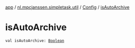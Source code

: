 [app](../../index.md) / [nl.mpcjanssen.simpletask.util](../index.md) / [Config](index.md) / [isAutoArchive](.)

# isAutoArchive

`val isAutoArchive: `[`Boolean`](https://kotlinlang.org/api/latest/jvm/stdlib/kotlin/-boolean/index.html)